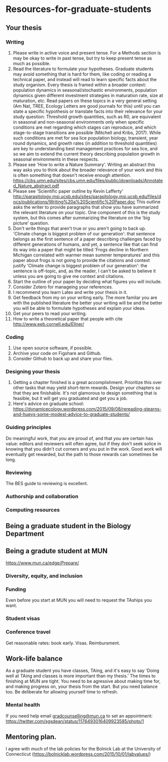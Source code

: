 # Resources-for-graduate-students

## Your thesis
### Writing
1. Please write in active voice and present tense. For a Methods section is may be okay to write in past tense, but try to keep present tense as much as possible.
1. Read the literature to formulate your hypotheses. Graduate students may avoid something that is hard for them, like coding or reading a technical paper, and instead will read to learn specific facts about the study organism. Every thesis is framed within a broader context: population dynamics in seasonal/stochastic environments, population dynamics given different investment strategies in maturation rate, size at maturation, etc. Read papers on these topics in a very general setting (Am Nat, TREE, Ecology Letters are good journals for this) until you can state a specific hypothesis or translate facts into their relevance for your study question: Threshold growth quantities, such as R0, are equivalent in seasonal and non-seasonal environments only when specific conditions are met regarding which stages can reproduce, and which stage-to-stage transitions are possible (Mitchell and Kribs, 2017). While such conditions are met for sea lice population biology, transient, year round dynamics, and growth rates (in addition to threshold quantities) are key to understanding best management practices for sea lice, and so we aim to extend the current theory describing population growth in seasonal environments in these respects.
1. Please see 'How to write a Nature Summary'. Writing an abstract this way asks you to think about the broader relevance of your work and this is often something that doesn't receive enough attention. https://cbs.umn.edu/sites/cbs.umn.edu/files/public/downloads/Annotated_Nature_abstract.pdf
1. Please see 'Scientific paper outline by Kevin Lafferty' <http://parasitology.msi.ucsb.edu/sites/parasitology.msi.ucsb.edu/files/docs/publications/Writing%20a%20Scientific%20Paper.doc> This outline asks the writer to provide paragraphs that show you have summarized the relevant literature on your topic. One component of this is the study system, but this comes after summarizing the literature on the 'big picture' question.
1. Don't write things that aren't true or you aren't going to back up. 'Climate change is biggest problem of our generation': that sentence belongs as the first sentence of a paper describing challenges faced by different generations of humans, and yet, a sentence like that can find its way into a paper that might be titled 'Frogs decline in Northern Michigan correlated with warmer mean summer temperatures' and this paper about frogs is not going to provide the citations and context justify 'Climate change is biggest problem of our generation': the sentence is off-topic, and, as the reader, I can't be asked to believe it unless you are going to give me context and citations.
1. Start the outline of your paper by deciding what figures you will include.
1. Consider Zotero for manageing your references.
1. I recommend you learn Latex and write your thesis in it.
1. Get feedback from my on your writing early. The more familar you are with the published literature the better your writing will be and the better you will be able to formulate hypotheses and explain your ideas.
1. Get your peers to read your writing.
1. How to write a theoretical paper that people with cite http://www.eeb.cornell.edu/Ellner/

### Coding
1. Use open source software, if possible.
1. Archive your code on Figshare and Github.
1. Consider Github to back up and share your files.

### Designing your thesis
1. Getting a chapter finished is a great accomplishment. Prioritize this over other tasks that may yield short-term rewards. Design your chapters so that they are finishable. It's not glamorous to design something that is feasible, but it will get you graduated and get you a job.
1. Here's advice on graduate school: https://dynamicecology.wordpress.com/2015/09/08/rereading-stearns-and-hueys-some-modest-advice-to-graduate-students/

### Guiding principles
Do meaningful work, that _you_ are proud of, and that _you_ are certain has value: editors and reviewers will often agree, but if they don't seek solice in knowing that you didn't cut corners and you put in the work. Good work will eventually get rewarded, but the path to those rewards can sometimes be long.

### Reviewing
The BES guide to reviewing is excellent.

### Authorship and collaboration

### Computing resources

## Being a graduate student in the Biology Department

## Being a gradute student at MUN
https://www.mun.ca/edge/Prepare/

### Diversity, equity, and inclusion

### Funding
Even before you start at MUN you will need to request the TAships you want.

### Student visas

### Conference travel
Get reasonable rates: book early. Visas. Reimbursment.

## Work-life balance
As a graduate student you have classes, TAing, and it's easy to say 'Doing well at TAing and classes is more important than my thesis.' The times to finishing at MUN are tight. You need to be agressive about making time for, and making progress on, your thesis from the start. But you need balance too. Be deliberate for allowing yourself time to refresh.

### Mental health
If you need help email gradcounselling@mun.ca to set an appointment: https://twitter.com/sgsdean/status/1176493016409923585/photo/1

## Mentoring plan.

I agree with much of the lab policies for the Bolnick Lab at the University of Connecticut (https://bolnicklab.wordpress.com/2015/10/01/labvalues/)
